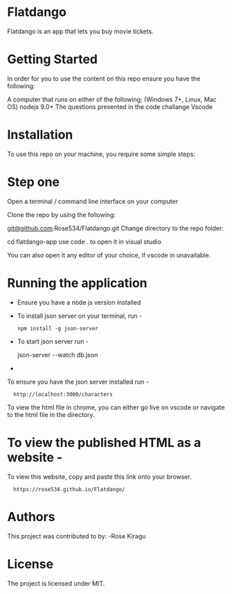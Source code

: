 # Flatdango
Flatdango is an app that lets you buy movie tickets.

# Getting Started
In order for you to use the content on this repo ensure you have the following:

A computer that runs on either of the following; (Windows 7+, Linux, Mac OS) nodejs 9.0+ The questions presented in the code challange Vscode


# Installation
To use this repo on your machine, you require some simple steps:

# Step one
Open a terminal / command line interface on your computer

Clone the repo by using the following:

  git@github.com:Rose534/Flatdango.git
Change directory to the repo folder:

  cd flatdango-app
use code . to open it in visual studio

You can also open it any editor of your choice, if vscode in unavailable.

# Running the application

- Ensure you have a node js version installed
- To install json server on your terminal, run -

      npm install -g json-server

-  To start json server run - 

      json-server --watch db.json

- 
To ensure you have the json server installed run - 

      http://localhost:3000/characters


 To view the html file in chrome, you can either go live on vscode or navigate to the html file in the directory.

 # To view the published HTML as a website -

To view this website, copy and paste this link onto your browser. 

      https://rose534.github.io/Flatdango/


# Authors
This project was contributed to by:
    -Rose Kiragu

# License
The project is licensed under MIT.